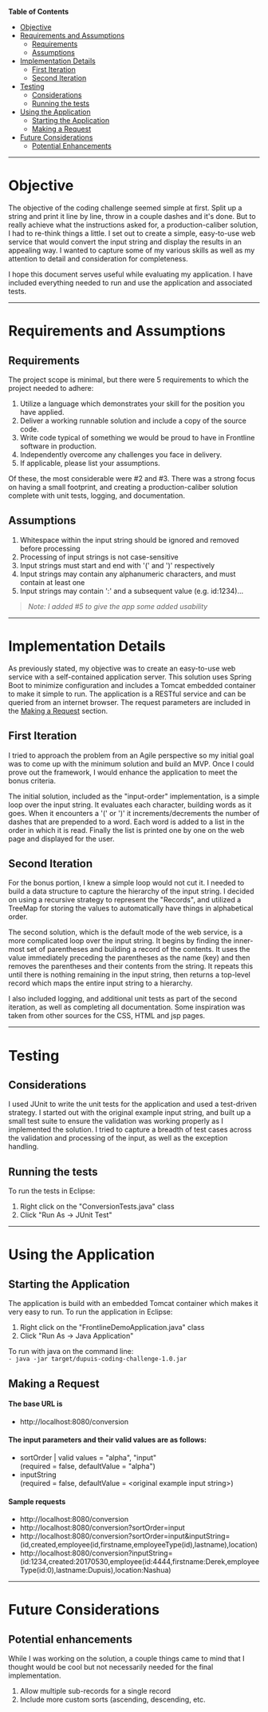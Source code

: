 **Table of Contents**

- [Objective](#objective)
- [Requirements and Assumptions](#requirements-and-assumptions)
	- [Requirements](#requirements)
	- [Assumptions](#assumptions)
- [Implementation Details](#implementation-details)
	- [First Iteration](#first-iteration)
	- [Second Iteration](#second-iteration)
- [Testing](#testing)
	- [Considerations](#considerations)
	- [Running the tests](#running-the-tests)
- [Using the Application](#using-the-application)
	- [Starting the Application](#starting-the-application)
	- [Making a Request](#making-a-request)
- [Future Considerations](#future-considerations)
	- [Potential Enhancements](#potential-enhancements)

---
# Objective
The objective of the coding challenge seemed simple at first. Split up a string and print it line by line, throw in a couple dashes and it's done. But to really achieve what the instructions asked for, a production-caliber solution, I had to re-think things a little. I set out to create a simple, easy-to-use web service that would convert the input string and display the results in an appealing way. I wanted to capture some of my various skills as well as my attention to detail and consideration for completeness.

I hope this document serves useful while evaluating my application. I have included everything needed to run and use the application and associated tests.

---
# Requirements and Assumptions
## Requirements
The project scope is minimal, but there were 5 requirements to which the project needed to adhere:
1) Utilize a language which demonstrates your skill for the position you have applied.
2) Deliver a working runnable solution and include a copy of the source code.
3) Write code typical of something we would be proud to have in Frontline software in production.
4) Independently overcome any challenges you face in delivery. 
5) If applicable, please list your assumptions.

Of these, the most considerable were #2 and #3. There was a strong focus on having a small footprint, and creating a production-caliber solution complete with unit tests, logging, and documentation.

## Assumptions
1) Whitespace within the input string should be ignored and removed before processing
2) Processing of input strings is not case-sensitive
3) Input strings must start and end with '(' and ')' respectively
4) Input strings may contain any alphanumeric characters, and must contain at least one
5) Input strings may contain ':' and a subsequent value (e.g. id:1234)...
> *Note: I added #5 to give the app some added usability*

---
# Implementation Details
As previously stated, my objective was to create an easy-to-use web service with a self-contained application server. This solution uses Spring Boot to minimize configuration and includes a Tomcat embedded container to make it simple to run. The application is a RESTful service and can be queried from an internet browser. The request parameters are included in the [Making a Request](#making-a-request) section.

## First Iteration
I tried to approach the problem from an Agile perspective so my initial goal was to come up with the minimum solution and build an MVP. Once I could prove out the framework, I would enhance the application to meet the bonus criteria.

The initial solution, included as the "input-order" implementation, is a simple loop over the input string. It evaluates each character, building words as it goes. When it encounters a '(' or ')' it increments/decrements the number of dashes that are prepended to a word. Each word is added to a list in the order in which it is read. Finally the list is printed one by one on the web page and displayed for the user.
     
## Second Iteration
For the bonus portion, I knew a simple loop would not cut it. I needed to build a data structure to capture the hierarchy of the input string. I decided on using a recursive strategy to represent the "Records", and utilized a TreeMap for storing the values to automatically have things in alphabetical order.

The second solution, which is the default mode of the web service, is a more complicated loop over the input string. It begins by finding the inner-most set of parentheses and building a record of the contents. It uses the value immediately preceding the parentheses as the name (key) and then removes the parentheses and their contents from the string. It repeats this until there is nothing remaining in the input string, then returns a top-level record which maps the entire input string to a hierarchy.

I also included logging, and additional unit tests as part of the second iteration, as well as completing all documentation. Some inspiration was taken from other sources for the CSS, HTML and jsp pages.

---
# Testing
## Considerations
I used JUnit to write the unit tests for the application and used a test-driven strategy. I started out with the original example input string, and built up a small test suite to ensure the validation was working properly as I implemented the solution. I tried to capture a breadth of test cases across the validation and processing of the input, as well as the exception handling.
    
## Running the tests
To run the tests in Eclipse:
1) Right click on the "ConversionTests.java" class
2) Click "Run As -> JUnit Test"

---
# Using the Application
## Starting the Application
The application is build with an embedded Tomcat container which makes it very easy to run.
To run the application in Eclipse:  
1) Right click on the "FrontlineDemoApplication.java" class
2) Click "Run As -> Java Application"

To run with java on the command line:  
`- java -jar target/dupuis-coding-challenge-1.0.jar`

## Making a Request
#### The base URL is 
- http://localhost:8080/conversion

#### The input parameters and their valid values are as follows:
  - sortOrder | valid values = "alpha", "input"  
  (required = false, defaultValue = "alpha")
  - inputString  
  (required = false, defaultValue = \<original example input string\>)

#### Sample requests
  - http://localhost:8080/conversion
  - http://localhost:8080/conversion?sortOrder=input
  - http://localhost:8080/conversion?sortOrder=input&inputString=(id,created,employee(id,firstname,employeeType(id),lastname),location)
  - http://localhost:8080/conversion?inputString=(id:1234,created:20170530,employee(id:4444,firstname:Derek,employeeType(id:0),lastname:Dupuis),location:Nashua)

---
# Future Considerations
## Potential enhancements
While I was working on the solution, a couple things came to mind that I thought would be cool but not necessarily needed for the final implementation.
1) Allow multiple sub-records for a single record
2) Include more custom sorts (ascending, descending, etc.

